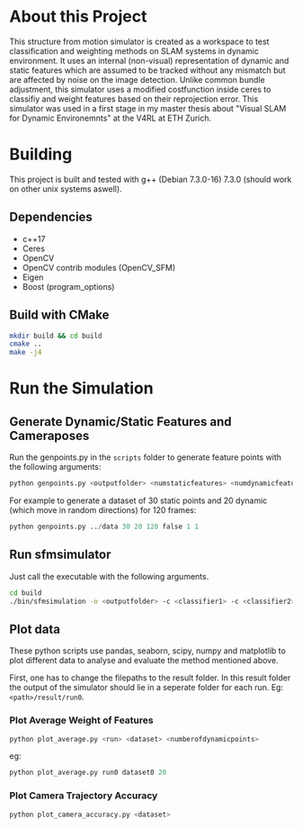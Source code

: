 # About this Project
This structure from motion simulator is created as a workspace to test classification and weighting methods on SLAM systems in dynamic environment. It uses an internal (non-visual) representation of dynamic and static features which are assumed to be tracked without any mismatch but are affected by noise on the image detection. Unlike common bundle adjustment, this simulator uses a modified costfunction inside ceres to classifiy and weight features based on their reprojection error. This simulator was used in a first stage in my master thesis about "Visual SLAM for Dynamic Environemnts" at the V4RL at ETH Zurich.

# Building
This project is built and tested with g++ (Debian 7.3.0-16) 7.3.0 (should work on other unix systems aswell).

## Dependencies
- c++17
- Ceres
- OpenCV
- OpenCV contrib modules (OpenCV_SFM)
- Eigen
- Boost (program_options)

## Build with CMake
```bash
mkdir build && cd build
cmake ..
make -j4
```

# Run the Simulation
## Generate Dynamic/Static Features and Cameraposes
Run the genpoints.py in the ```scripts``` folder to generate feature points with the following arguments:
```python
python genpoints.py <outputfolder> <numstaticfeatures> <numdynamicfeatures> <numframes> <movement> <startstatic> <stopstatic>
```

For example to generate a dataset of 30 static points and 20 dynamic (which move in random directions) for 120 frames:
```python
python genpoints.py ../data 30 20 120 false 1 1
```
## Run sfmsimulator
Just call the executable with the following arguments.
```bash
cd build
./bin/sfmsimulation -o <outputfolder> -c <classifier1> -c <classifier2> -t <dataset1> -t <dataset2>
```

## Plot data
These python scripts use pandas, seaborn, scipy, numpy and matplotlib to plot different data to analyse and evaluate the method mentioned above.

First, one has to change the filepaths to the result folder. In this result folder the output of the simulator should lie in a seperate folder for each run. Eg: ```<path>/result/run0```.

### Plot Average Weight of Features
```python
python plot_average.py <run> <dataset> <numberofdynamicpoints>
```
eg:
```python
python plot_average.py run0 dataset0 20
```


### Plot Camera Trajectory Accuracy
```python
python plot_camera_accuracy.py <dataset>
```
